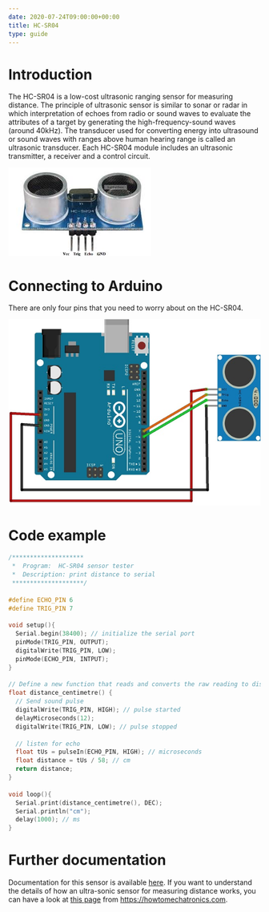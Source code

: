 ```yaml
---
date: 2020-07-24T09:00:00+00:00
title: HC-SR04
type: guide
---
```


# Introduction

The HC-SR04 is a low-cost ultrasonic ranging sensor for measuring distance. The principle of ultrasonic sensor is similar to sonar or radar in which  interpretation of echoes from radio or sound waves to evaluate the attributes of a target by generating the high-frequency-sound waves (around 40kHz). The transducer used for converting energy into ultrasound or sound waves with ranges above human hearing range is called an ultrasonic transducer. Each HC-SR04 module includes an ultrasonic transmitter, a receiver and a control circuit.

![hc-sr04](img/hc-sr04.jpg)


# Connecting to Arduino

There are only four pins that you need to worry about on the HC-SR04.

![hc-sr04](img/hc-sr04-arduino.jpg)

# Code example

```c
/********************
 *  Program:  HC-SR04 sensor tester
 *  Description: print distance to serial
 ********************/

#define ECHO_PIN 6 	
#define TRIG_PIN 7 

void setup(){
  Serial.begin(38400); // initialize the serial port
  pinMode(TRIG_PIN, OUTPUT);
  digitalWrite(TRIG_PIN, LOW);
  pinMode(ECHO_PIN, INTPUT);
}

// Define a new function that reads and converts the raw reading to distance (cm)
float distance_centimetre() {
  // Send sound pulse
  digitalWrite(TRIG_PIN, HIGH); // pulse started
  delayMicroseconds(12);
  digitalWrite(TRIG_PIN, LOW); // pulse stopped

  // listen for echo 
  float tUs = pulseIn(ECHO_PIN, HIGH); // microseconds
  float distance = tUs / 58; // cm 
  return distance;
}

void loop(){
  Serial.print(distance_centimetre(), DEC);
  Serial.println("cm");
  delay(1000); // ms 
}
```

# Further documentation

Documentation for this sensor is available [here](https://cdn.sparkfun.com/datasheets/Sensors/Proximity/HCSR04.pdf). If you want to understand the details of how an ultra-sonic sensor for measuring distance works, you can have a look at [this page](https://howtomechatronics.com/tutorials/arduino/ultrasonic-sensor-hc-sr04/) from https://howtomechatronics.com.

